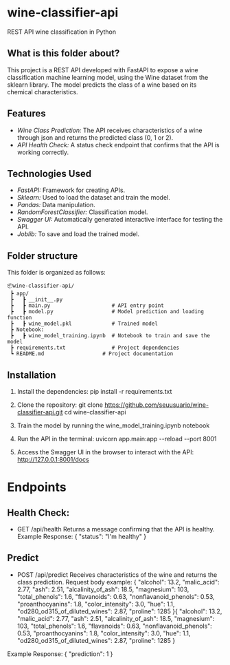# wine-classifier-api
 REST API wine classification in Python

## What is this folder about?
This project is a REST API developed with FastAPI to expose a wine classification machine learning model, using the Wine dataset from the sklearn library. The model predicts the class of a wine based on its chemical characteristics.

## Features
- *Wine Class Prediction:* The API receives characteristics of a wine through json and returns the predicted class (0, 1 or 2).
- *API Health Check:* A status check endpoint that confirms that the API is working correctly.

## Technologies Used
- *FastAPI:* Framework for creating APIs.
- *Sklearn:* Used to load the dataset and train the model.
- *Pandas:* Data manipulation.
- *RandomForestClassifier:* Classification model.
- *Swagger UI:* Automatically generated interactive interface for testing the API.
- *Joblib:* To save and load the trained model.


## Folder structure
This folder is organized as follows:  

```
📦wine-classifier-api/
 ┣ app/
 ┣   ┣ __init__.py
 ┣   ┣ main.py                    # API entry point
 ┣   ┣ model.py                   # Model prediction and loading function
 ┣   ┣ wine_model.pkl             # Trained model
 ┣ Notebook:  
 ┣   ┣ wine_model_training.ipynb  # Notebook to train and save the model
 ┣ requirements.txt               # Project dependencies
 ┗ README.md                   # Project documentation
 ```
 
## Installation

1) Install the dependencies:
pip install -r requirements.txt

2) Clone the repository:
git clone https://github.com/seuusuario/wine-classifier-api.git
cd wine-classifier-api

3) Train the model by running the wine_model_training.ipynb notebook

4) Run the API in the terminal:
uvicorn app.main:app --reload --port 8001

5) Access the Swagger UI in the browser to interact with the API:
http://127.0.0.1:8001/docs


# Endpoints

## Health Check:

- GET /api/health
Returns a message confirming that the API is healthy.
Example Response:
{
  "status": "I'm healthy"
}

## Predict

- POST /api/predict
Receives characteristics of the wine and returns the class prediction.
Request body example:
{
  "alcohol": 13.2,
  "malic_acid": 2.77,
  "ash": 2.51,
  "alcalinity_of_ash": 18.5,
  "magnesium": 103,
  "total_phenols": 1.6,
  "flavanoids": 0.63,
  "nonflavanoid_phenols": 0.53,
  "proanthocyanins": 1.8,
  "color_intensity": 3.0,
  "hue": 1.1,
  "od280_od315_of_diluted_wines": 2.87,
  "proline": 1285
}{
  "alcohol": 13.2,
  "malic_acid": 2.77,
  "ash": 2.51,
  "alcalinity_of_ash": 18.5,
  "magnesium": 103,
  "total_phenols": 1.6,
  "flavanoids": 0.63,
  "nonflavanoid_phenols": 0.53,
  "proanthocyanins": 1.8,
  "color_intensity": 3.0,
  "hue": 1.1,
  "od280_od315_of_diluted_wines": 2.87,
  "proline": 1285
}

Example Response:
{
  "prediction": 1
}
